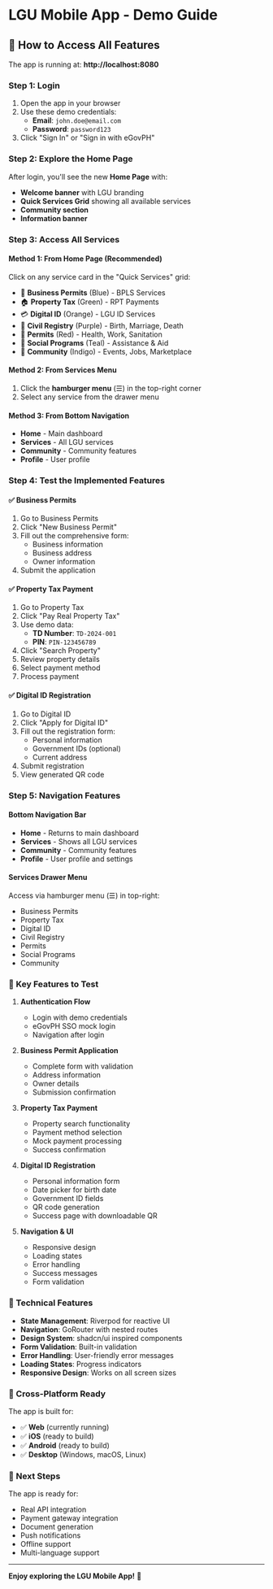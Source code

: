 # LGU Mobile App - Demo Guide

## 🚀 **How to Access All Features**

The app is running at: **http://localhost:8080**

### **Step 1: Login**
1. Open the app in your browser
2. Use these demo credentials:
   - **Email**: `john.doe@email.com`
   - **Password**: `password123`
3. Click "Sign In" or "Sign in with eGovPH"

### **Step 2: Explore the Home Page**
After login, you'll see the new **Home Page** with:
- **Welcome banner** with LGU branding
- **Quick Services Grid** showing all available services
- **Community section**
- **Information banner**

### **Step 3: Access All Services**

#### **Method 1: From Home Page (Recommended)**
Click on any service card in the "Quick Services" grid:
- 🏢 **Business Permits** (Blue) - BPLS Services
- 🏠 **Property Tax** (Green) - RPT Payments  
- 💳 **Digital ID** (Orange) - LGU ID Services
- 📄 **Civil Registry** (Purple) - Birth, Marriage, Death
- 🏥 **Permits** (Red) - Health, Work, Sanitation
- 🤝 **Social Programs** (Teal) - Assistance & Aid
- 👥 **Community** (Indigo) - Events, Jobs, Marketplace

#### **Method 2: From Services Menu**
1. Click the **hamburger menu** (☰) in the top-right corner
2. Select any service from the drawer menu

#### **Method 3: From Bottom Navigation**
- **Home** - Main dashboard
- **Services** - All LGU services
- **Community** - Community features
- **Profile** - User profile

### **Step 4: Test the Implemented Features**

#### **✅ Business Permits**
1. Go to Business Permits
2. Click "New Business Permit"
3. Fill out the comprehensive form:
   - Business information
   - Business address
   - Owner information
4. Submit the application

#### **✅ Property Tax Payment**
1. Go to Property Tax
2. Click "Pay Real Property Tax"
3. Use demo data:
   - **TD Number**: `TD-2024-001`
   - **PIN**: `PIN-123456789`
4. Click "Search Property"
5. Review property details
6. Select payment method
7. Process payment

#### **✅ Digital ID Registration**
1. Go to Digital ID
2. Click "Apply for Digital ID"
3. Fill out the registration form:
   - Personal information
   - Government IDs (optional)
   - Current address
4. Submit registration
5. View generated QR code

### **Step 5: Navigation Features**

#### **Bottom Navigation Bar**
- **Home** - Returns to main dashboard
- **Services** - Shows all LGU services
- **Community** - Community features
- **Profile** - User profile and settings

#### **Services Drawer Menu**
Access via hamburger menu (☰) in top-right:
- Business Permits
- Property Tax
- Digital ID
- Civil Registry
- Permits
- Social Programs
- Community

### **🎯 Key Features to Test**

1. **Authentication Flow**
   - Login with demo credentials
   - eGovPH SSO mock login
   - Navigation after login

2. **Business Permit Application**
   - Complete form with validation
   - Address information
   - Owner details
   - Submission confirmation

3. **Property Tax Payment**
   - Property search functionality
   - Payment method selection
   - Mock payment processing
   - Success confirmation

4. **Digital ID Registration**
   - Personal information form
   - Date picker for birth date
   - Government ID fields
   - QR code generation
   - Success page with downloadable QR

5. **Navigation & UI**
   - Responsive design
   - Loading states
   - Error handling
   - Success messages
   - Form validation

### **🔧 Technical Features**

- **State Management**: Riverpod for reactive UI
- **Navigation**: GoRouter with nested routes
- **Design System**: shadcn/ui inspired components
- **Form Validation**: Built-in validation
- **Error Handling**: User-friendly error messages
- **Loading States**: Progress indicators
- **Responsive Design**: Works on all screen sizes

### **📱 Cross-Platform Ready**

The app is built for:
- ✅ **Web** (currently running)
- ✅ **iOS** (ready to build)
- ✅ **Android** (ready to build)
- ✅ **Desktop** (Windows, macOS, Linux)

### **🚀 Next Steps**

The app is ready for:
- Real API integration
- Payment gateway integration
- Document generation
- Push notifications
- Offline support
- Multi-language support

---

**Enjoy exploring the LGU Mobile App!** 🎉
